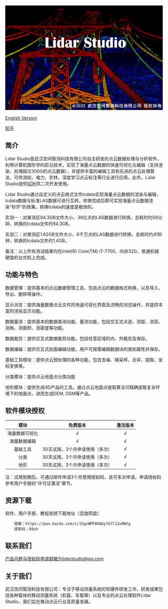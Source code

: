 ![Lidar Studio](doc/start.PNG)

[English Version](README.md)

[知乎](https://zhuanlan.zhihu.com/p/504083964)

## 简介
Lidar Studio是武汉空间智测科技有限公司自主研发的点云数据处理与分析软件，利用计算机图形学的前沿技术，实现了海量点云数据的快速可视化与编辑（支持渲染、处理超过300G的点云数据），并提供丰富的编辑工具和先进的点云处理算法，可供测绘、电力、农林、深度学习点云标注等行业进行应用。此外，Lidar Studio提供[SDK](https://github.com/lidarstudio/Lidar-Studio-SDK)供二次开发使用。



Lidar Studio通过自定义的点云格式文件lcdata实现海量点云数据的渲染与编辑，lcdata数据与标准LAS数据可进行互转，转换完成后即可实现海量点云数据渲染“秒开”的效果。转换lcdata的速度是极快的。

实测一：对某测区94.3GB文件大小、39亿点的LAS数据进行转换，总耗时约58分钟，转换的lcdata文件约94.3GB。

实测二：对某测区1.62GB文件大小、6千万点的LAS数据进行转换，总耗时约41秒钟，转换的lcdata文件约1.4GB。

备注：以上所有测试结果均在Intel(R) Core(TM) i7-7700、内存32G、普通机械硬盘的台式机上完成。

## 功能与特色
数据管理：提供基本的点云数据管理工具，包括点云的数据格式转换，以及导入、导出、删除等操作。

显示浏览：提供海量数据点云文件的快速可视化界面及流畅的浏览操作，并提供丰富的渲染显示功能。

数据量测：提供基本的数据查询功能、量测功能，包括交互式点选、测距、测高、测角、测面积、测密度等功能。

数据裁剪：提供交互式数据裁剪功能，包括任意区域的内、外裁剪及保存。

数据编辑：提供交互式剖面编辑功能，用户可按需编辑数据块的类别属性并保存。

基础工具模块：提供点云预处理的各种功能，包含去噪、降采样、合并、提取、坐标变换等。

分类模块：提供点云地面点分类功能

地形模块：提供生成4D产品的工具。通过点云地面点提取算法可精确提取复杂环境下的地面点，进而生成DEM, DSM等产品。

## 软件模块授权
|模块|免费版本|激活版本|
|:----:|:--:|:--:|
|海量数据可视化|√|√|
|海量数据编辑|√|√|
|基础工具|30天试用，3个月申请使用（多次）|√|
|分类|30天试用，3个月申请使用（多次）|√|
|地形|30天试用，3个月申请使用（多次）|√|

注：试用到期后，可通过邮件申请3个月使用授权码，且可多次申请，申请授权码参考用户手册的“许可证激活“章节。

## 资源下载
软件、用户手册、教程视频下载地址（百度网盘）
```
	链接：https://pan.baidu.com/s/1GgvWMf8kNGyYG7l12w9Wtg 
	提取码：69uh
```

## 联系我们
产品问题与授权码申请邮箱为lidarstudio@qq.com

## 关于我们
武汉空间智测科技有限公司：专注于移动测量系统的软硬件研发工作，研发成果包括各种载体的移动测量系统（机载、车载等）以及专业的点云处理软件Lidar Studio，我们旨在推动点云行业高质量发展。
